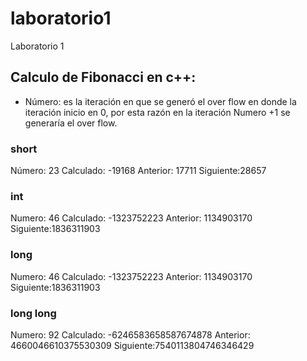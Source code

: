 # laboratorio1
Laboratorio 1

## Calculo de Fibonacci en c++:

* Número: es la iteración en que se generó el over flow en donde la iteración inicio en 0, por esta razón  en la iteración Numero +1 se generaría el over flow.

### short 
Número: 23 Calculado: -19168  Anterior: 17711 Siguiente:28657

### int 
Numero: 46 Calculado: -1323752223  Anterior: 1134903170 Siguiente:1836311903

### long
Numero: 46 Calculado: -1323752223  Anterior: 1134903170 Siguiente:1836311903

### long long
Numero: 92 Calculado: -6246583658587674878  Anterior: 4660046610375530309 Siguiente:7540113804746346429
